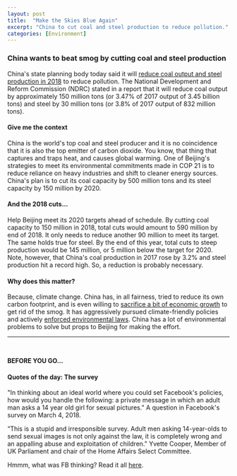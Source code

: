 ```yaml
---
layout: post
title:  "Make the Skies Blue Again"
excerpt: "China to cut coal and steel production to reduce pollution."
categories: [Environment]
---
```


### China wants to beat smog by cutting coal and steel production

China's state planning body today said it will <a href="https://www.reuters.com/article/us-china-parliament-steel-coal/china-to-cut-more-coal-steel-output-to-defend-blue-skies-idUSKBN1GH034" target="_blank">reduce coal output and steel production in 2018</a> to reduce pollution. The National Development and Reform Commission (NDRC) stated in a report that it will reduce coal output by approximately 150 million tons (or 3.47% of 2017 output of 3.45 billion tons) and steel by 30 million tons (or 3.8% of 2017 output of 832 million tons).

#### Give me the context

China is the world's top coal and steel producer and it is no coincidence that it is also the top emitter of carbon dioxide. You know, that thing that captures and traps heat, and causes global warming. One of Beijing's strategies to meet its environmental commitments made in COP 21 is to reduce reliance on heavy industries and shift to cleaner energy sources. China's plan is to cut its coal capacity by 500 million tons and its steel capacity by 150 million by 2020.

#### And the 2018 cuts...

Help Beijing meet its 2020 targets ahead of schedule. By cutting coal capacity to 150 million in 2018, total cuts would amount to 590 million by end of 2018. It only needs to reduce another 90 million to meet its target. The same holds true for steel. By the end of this year, total cuts to steep production would be 145 million, or 5 million below the target for 2020. Note, however, that China's coal production in 2017 rose by 3.2% and steel production hit a record high. So, a reduction is probably necessary.  

#### Why does this matter?

Because, climate change. China has, in all fairness, tried to reduce its own carbon footprint, and is even willing to <a href="https://www.sustainabilitymatters.info/environment/2017/12/26/china-growth.html" target="_blank">sacrifice a bit of economic growth</a> to get rid of the smog. It has aggressively pursued climate-friendly policies and actively <a href="https://www.sustainabilitymatters.info/diversity/environment/2017/12/06/women-fines.html" target="_blank">enforced environmental laws</a>. China has a lot of environmental problems to solve but props to Beijing for making the effort.

* * *
<br />

**BEFORE YOU GO...**

#### **Quotes of the day: The survey**

"In thinking about an ideal world where you could set Facebook's policies, how would you handle the following: a private message in which an adult man asks a 14 year old girl for sexual pictures." A question in Facebook's survey on March 4, 2018.

“This is a stupid and irresponsible survey. Adult men asking 14-year-olds to send sexual images is not only against the law, it is completely wrong and an appalling abuse and exploitation of children." Yvette Cooper, Member of UK Parliament and chair of the Home Affairs Select Committee.

Hmmm, what was FB thinking? Read it all <a href="https://www.theguardian.com/technology/2018/mar/05/facebook-men-children-sexual-images" target="_blank">here</a>.  
